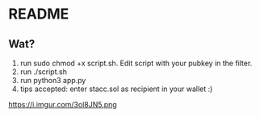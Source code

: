 # README

## Wat?

1. run sudo chmod +x script.sh. Edit script with your pubkey in the filter.
2. run ./script.sh
3. run python3 app.py
4. tips accepted: enter stacc.sol as recipient in your wallet :)

https://i.imgur.com/3ol8JN5.png
